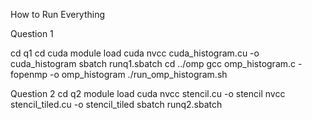 How to Run Everything

Question 1

cd q1
cd cuda
module load cuda
nvcc cuda_histogram.cu -o cuda_histogram
sbatch runq1.sbatch
cd ../omp
gcc omp_histogram.c -fopenmp -o omp_histogram
./run_omp_histogram.sh



Question 2
cd q2
module load cuda
nvcc stencil.cu -o stencil
nvcc stencil_tiled.cu -o stencil_tiled
sbatch runq2.sbatch
